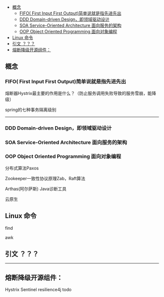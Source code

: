 
<!-- TOC -->

- [概念](#概念)
  - [FIFO( First Input First Output)简单说就是指先进先出](#fifo-first-input-first-output简单说就是指先进先出)
  - [DDD   Domain-driven Design，即领域驱动设计](#ddd---domain-driven-design即领域驱动设计)
  - [SOA   Service-Oriented Architecture  面向服务的架构](#soa---service-oriented-architecture--面向服务的架构)
  - [OOP   Object Oriented Programming  面向对象编程](#oop---object-oriented-programming--面向对象编程)
- [Linux 命令](#linux-命令)
- [引文 ？？？](#引文-)
- [熔断降级开源组件：](#熔断降级开源组件)

<!-- /TOC -->

## 概念

### FIFO( First Input First Output)简单说就是指先进先出

熔断器Hystrix最主要的作用是什么？（防止服务调用失败导致的服务雪崩，能降级）

spring的七种事务隔离级别

---

### DDD   Domain-driven Design，即领域驱动设计


### SOA   Service-Oriented Architecture  面向服务的架构
 

### OOP   Object Oriented Programming  面向对象编程




分布式算法Paxos

Zookeeper一致性协议原理Zab，Raft算法



Arthas(阿尔萨斯)  Java诊断工具


云原生


## Linux 命令 

find

awk


## 引文 ？？？

---



## 熔断降级开源组件：


Hystrix
Sentinel
resilience4j todo



